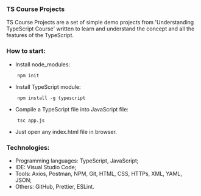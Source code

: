 ### TS Course Projects
TS Course Projects are a set of simple demo projects from 'Understanding TypeScript Course' written to learn and understand the concept and all the features of the TypeScript.

 
 
### How to start:
- Install node_modules:
```
    npm init
```
- Install TypeScript module:
```
    npm install -g typescript
```
- Compile a TypeScript file into JavaScript file:
```
    tsc app.js
```
- Just open any index.html file in browser.

 

### Technologies:
- Programming languages: TypeScript, JavaScript;
- IDE: Visual Studio Code;
- Tools: Axios, Postman, NPM, Git, HTML, CSS, HTTPs, XML, YAML, JSON;
- Others: GitHub, Prettier, ESLint.